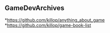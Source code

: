 ## GameDevArchives
*https://github.com/killop/anything_about_game
*https://github.com/killop/game-book-list

